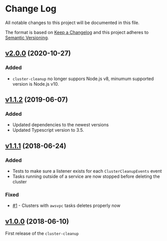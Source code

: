 # Change Log

All notable changes to this project will be documented in this file.

The format is based on [Keep a Changelog](http://keepachangelog.com/)
and this project adheres to [Semantic Versioning](http://semver.org/).

## [v2.0.0](https://github.com/YashdalfTheGray/cluster-cleanup/tree/v2.0.0) (2020-10-27)

### Added

- `cluster-cleanup` no longer suppors Node.js v8, minumum supported version is Node.js v10.

## [v1.1.2](https://github.com/YashdalfTheGray/cluster-cleanup/tree/v1.1.2) (2019-06-07)

### Added

- Updated dependencies to the newest versions
- Updated Typescript version to 3.5.

## [v1.1.1](https://github.com/YashdalfTheGray/cluster-cleanup/tree/v1.1.1) (2018-06-24)

### Added

- Tests to make sure a listener exists for each `ClusterCleanupEvents` event
- Tasks running outside of a service are now stopped before deleting the cluster

### Fixed

- [#1](https://github.com/YashdalfTheGray/cluster-cleanup/issues/1) - Clusters with `awsvpc` tasks deletes properly now

## [v1.0.0](https://github.com/YashdalfTheGray/cluster-cleanup/tree/v1.0.0) (2018-06-10)

First release of the `cluster-cleanup`
